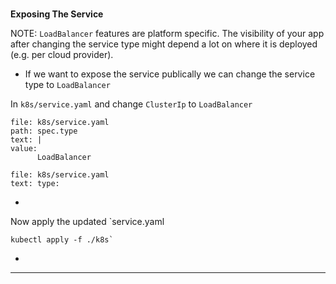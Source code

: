 
### 
**Exposing The Service**

NOTE: `LoadBalancer` features are platform specific. The visibility of your app after changing the service type might depend a lot on where it is deployed (e.g. per cloud provider).


*   If we want to expose the service publically we can change the service type to `LoadBalancer`

In `k8s/service.yaml` and change `ClusterIp` to `LoadBalancer`


```editor:insert-value-into-yaml
file: k8s/service.yaml
path: spec.type
text: |
value:
      LoadBalancer

```


```editor:select-matching-text
file: k8s/service.yaml
text: type:
```


*   

Now apply the updated `service.yaml 
```execute-1
kubectl apply -f ./k8s`
```


*   



---


